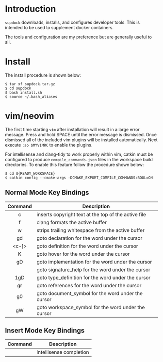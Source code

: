 # Introduction

`supdock` downloads, installs, and configures developer tools. This is intended to be used to supplement docker
containers.

The tools and configuration are my preference but are generally useful to all.

# Install

The install procedure is shown below:

~~~{bash}
$ tar xf supdock.tar.gz
$ cd supdock
$ bash install.sh
$ source ~/.bash_aliases
~~~

# vim/neovim

The first time starting `vim` after installation will result in a large error message. Press and hold SPACE until the
error message is dismissed. Once dismissed all of the included vim plugins will be installed automatically. Next execute
`:so $MYVIMRC` to enable the plugins.

For intellisense and clang-tidy to work properly within vim, catkin must be configured to produce
`compile_commands.json` files in the workspace build directories. To enable this feature follow the procedure shown below:

~~~{bash}
$ cd ${READY_WORKSPACE}
$ catkin config --cmake-args -DCMAKE_EXPORT_COMPILE_COMMANDS:BOOL=ON
~~~

## Normal Mode Key Bindings

| Command | Description |
|:-------:|-------------|
| <leader>c | inserts copyright text at the top of the active file |
| <leader>f | clang formats the active buffer |
| <leader>w | strips trailing whitespace from the active buffer |
| gd | goto declaration for the word under the cursor |
| <c-]> | goto definition for the word under the cursor |
| K | goto hover for the word under the cursor |
| gD | goto implementation for the word under the cursor |
| <c-k> | goto signature_help for the word under the cursor |
| 1gD | goto type_definition for the word under the cursor |
| gr | goto references for the word under the cursor |
| g0 | goto document_symbol for the word under the cursor |
| gW | goto workspace_symbol for the word under the cursor |

## Insert Mode Key Bindings

| Command | Description |
|---------|-------------|
| <tab> | intellisense completion |
